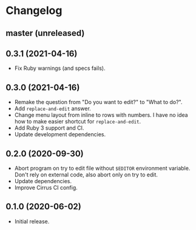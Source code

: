 # Changelog

## master (unreleased)

## 0.3.1 (2021-04-16)

*   Fix Ruby warnings (and specs fails).

## 0.3.0 (2021-04-16)

*   Remake the question from "Do you want to edit?" to "What to do?".
*   Add `replace-and-edit` answer.
*   Change menu layout from inline to rows with numbers.
    I have no idea how to make easier shortcut for `replace-and-edit`.
*   Add Ruby 3 support and CI.
*   Update development dependencies.

## 0.2.0 (2020-09-30)

*   Abort program on try to edit file without `$EDITOR` environment variable.
    Don't rely on external code, also abort only on try to edit.
*   Update dependencies.
*   Improve Cirrus CI config.

## 0.1.0 (2020-06-02)

*   Initial release.
